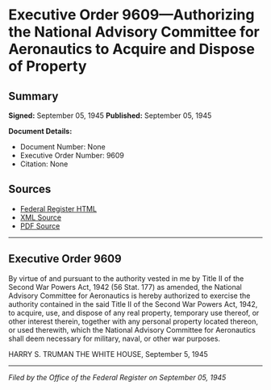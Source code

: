 # Executive Order 9609—Authorizing the National Advisory Committee for Aeronautics to Acquire and Dispose of Property

## Summary

**Signed:** September 05, 1945
**Published:** September 05, 1945

**Document Details:**
- Document Number: None
- Executive Order Number: 9609
- Citation: None

## Sources
- [Federal Register HTML](https://www.presidency.ucsb.edu/documents/executive-order-9609-authorizing-the-national-advisory-committee-for-aeronautics-acquire)
- [XML Source](None)
- [PDF Source](None)

---

## Executive Order 9609

By virtue of and pursuant to the authority vested in me by Title II of the Second War Powers Act, 1942 (56 Stat. 177) as amended, the National Advisory Committee for Aeronautics is hereby authorized to exercise the authority contained in the said Title II of the Second War Powers Act, 1942, to acquire, use, and dispose of any real property, temporary use thereof, or other interest therein, together with any personal property located thereon, or used therewith, which the National Advisory Committee for Aeronautics shall deem necessary for military, naval, or other war purposes.

HARRY S. TRUMAN
THE WHITE HOUSE,
September 5, 1945

---

*Filed by the Office of the Federal Register on September 05, 1945*
